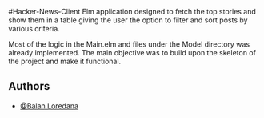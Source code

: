 #Hacker-News-Client
Elm application designed to fetch the top stories and show them in a table giving the user the option to filter and sort posts by various criteria.

Most of the logic in the Main.elm and files under the Model directory was already implemented. The main objective was to build upon the skeleton of the project and make it functional.

## Authors

- [@Balan Loredana](https://github.com/LoredanaBln)
